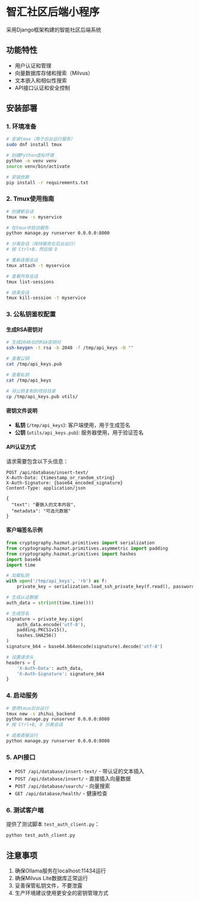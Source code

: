 # 智汇社区后端小程序
采用Django框架构建的智能社区后端系统

## 功能特性

- 用户认证和管理
- 向量数据库存储和搜索（Milvus）
- 文本嵌入和相似性搜索
- API接口认证和安全控制

## 安装部署

### 1. 环境准备

```bash
# 安装tmux（用于后台运行服务）
sudo dnf install tmux

# 创建Python虚拟环境
python -m venv venv
source venv/bin/activate

# 安装依赖
pip install -r requirements.txt
```

### 2. Tmux使用指南

```bash
# 创建新会话
tmux new -s myservice

# 在tmux中启动服务
python manage.py runserver 0.0.0.0:8000

# 分离会话（保持服务在后台运行）
# 按 Ctrl+B，然后按 D

# 重新连接会话
tmux attach -t myservice

# 查看所有会话
tmux list-sessions

# 结束会话
tmux kill-session -t myservice
```

### 3. 公私钥鉴权配置

#### 生成RSA密钥对

```bash
# 生成2048位的RSA密钥对
ssh-keygen -t rsa -b 2048 -f /tmp/api_keys -N ""

# 查看公钥
cat /tmp/api_keys.pub

# 查看私钥  
cat /tmp/api_keys

# 将公钥复制到项目目录
cp /tmp/api_keys.pub utils/
```

#### 密钥文件说明

- **私钥** (`/tmp/api_keys`): 客户端使用，用于生成签名
- **公钥** (`utils/api_keys.pub`): 服务器使用，用于验证签名

#### API认证方式

请求需要包含以下头信息：

```http
POST /api/database/insert-text/
X-Auth-Data: {timestamp_or_random_string}
X-Auth-Signature: {base64_encoded_signature}
Content-Type: application/json

{
  "text": "要嵌入的文本内容",
  "metadata": "可选元数据"
}
```

#### 客户端签名示例

```python
from cryptography.hazmat.primitives import serialization
from cryptography.hazmat.primitives.asymmetric import padding
from cryptography.hazmat.primitives import hashes
import base64
import time

# 加载私钥
with open('/tmp/api_keys', 'rb') as f:
    private_key = serialization.load_ssh_private_key(f.read(), password=None)

# 生成认证数据
auth_data = str(int(time.time()))

# 生成签名
signature = private_key.sign(
    auth_data.encode('utf-8'),
    padding.PKCS1v15(),
    hashes.SHA256()
)
signature_b64 = base64.b64encode(signature).decode('utf-8')

# 设置请求头
headers = {
    'X-Auth-Data': auth_data,
    'X-Auth-Signature': signature_b64
}
```

### 4. 启动服务

```bash
# 使用tmux后台运行
tmux new -s zhihui_backend
python manage.py runserver 0.0.0.0:8080
# 按 Ctrl+B, D 分离会话

# 或者直接运行
python manage.py runserver 0.0.0.0:8080
```

### 5. API接口

- `POST /api/database/insert-text/` - 带认证的文本插入
- `POST /api/database/insert/` - 直接插入向量数据
- `POST /api/database/search/` - 向量搜索
- `GET /api/database/health/` - 健康检查

### 6. 测试客户端

提供了测试脚本 `test_auth_client.py`：

```bash
python test_auth_client.py
```

## 注意事项

1. 确保Ollama服务在localhost:11434运行
2. 确保Milvus Lite数据库正常运行
3. 妥善保管私钥文件，不要泄露
4. 生产环境建议使用更安全的密钥管理方式
